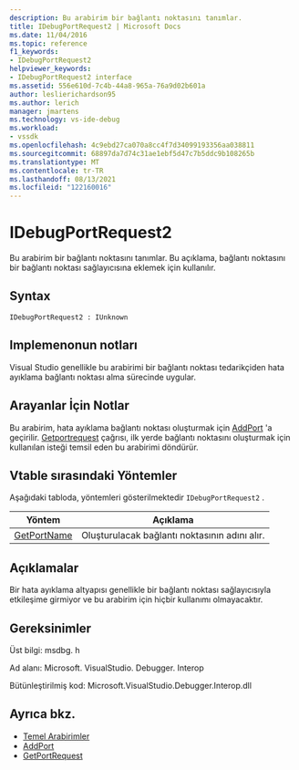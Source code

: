 ```yaml
---
description: Bu arabirim bir bağlantı noktasını tanımlar.
title: IDebugPortRequest2 | Microsoft Docs
ms.date: 11/04/2016
ms.topic: reference
f1_keywords:
- IDebugPortRequest2
helpviewer_keywords:
- IDebugPortRequest2 interface
ms.assetid: 556e610d-7c4b-44a8-965a-76a9d02b601a
author: leslierichardson95
ms.author: lerich
manager: jmartens
ms.technology: vs-ide-debug
ms.workload:
- vssdk
ms.openlocfilehash: 4c9ebd27ca070a8cc4f7d34099193356aa038811
ms.sourcegitcommit: 68897da7d74c31ae1ebf5d47c7b5ddc9b108265b
ms.translationtype: MT
ms.contentlocale: tr-TR
ms.lasthandoff: 08/13/2021
ms.locfileid: "122160016"
---
```

# <a name="idebugportrequest2"></a>IDebugPortRequest2
Bu arabirim bir bağlantı noktasını tanımlar. Bu açıklama, bağlantı noktasını bir bağlantı noktası sağlayıcısına eklemek için kullanılır.

## <a name="syntax"></a>Syntax

```
IDebugPortRequest2 : IUnknown
```

## <a name="notes-for-implementers"></a>Implemenonun notları
 Visual Studio genellikle bu arabirimi bir bağlantı noktası tedarikçiden hata ayıklama bağlantı noktası alma sürecinde uygular.

## <a name="notes-for-callers"></a>Arayanlar İçin Notlar
 Bu arabirim, hata ayıklama bağlantı noktası oluşturmak için [AddPort](../../../extensibility/debugger/reference/idebugportsupplier2-addport.md) 'a geçirilir. [Getportrequest](../../../extensibility/debugger/reference/idebugport2-getportrequest.md) çağrısı, ilk yerde bağlantı noktasını oluşturmak için kullanılan isteği temsil eden bu arabirimi döndürür.

## <a name="methods-in-vtable-order"></a>Vtable sırasındaki Yöntemler
 Aşağıdaki tabloda, yöntemleri gösterilmektedir `IDebugPortRequest2` .

|Yöntem|Açıklama|
|------------|-----------------|
|[GetPortName](../../../extensibility/debugger/reference/idebugportrequest2-getportname.md)|Oluşturulacak bağlantı noktasının adını alır.|

## <a name="remarks"></a>Açıklamalar
 Bir hata ayıklama altyapısı genellikle bir bağlantı noktası sağlayıcısıyla etkileşime girmiyor ve bu arabirim için hiçbir kullanımı olmayacaktır.

## <a name="requirements"></a>Gereksinimler
 Üst bilgi: msdbg. h

 Ad alanı: Microsoft. VisualStudio. Debugger. Interop

 Bütünleştirilmiş kod: Microsoft.VisualStudio.Debugger.Interop.dll

## <a name="see-also"></a>Ayrıca bkz.
- [Temel Arabirimler](../../../extensibility/debugger/reference/core-interfaces.md)
- [AddPort](../../../extensibility/debugger/reference/idebugportsupplier2-addport.md)
- [GetPortRequest](../../../extensibility/debugger/reference/idebugport2-getportrequest.md)
